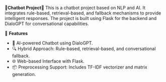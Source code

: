 🤖**Chatbot Project**🤖
This is a chatbot project based on NLP and AI. It integrates rule-based, retrieval-based, and fallback mechanisms to provide intelligent responses. The project is built using Flask for the backend and DialoGPT for conversational capabilities.

🎯 **Features**

- 🧠 AI-powered Chatbot using DialoGPT.
- 🔍 Hybrid Approach: Rule-based, retrieval-based, and conversational fallback.
- 🌐 Web-based Interface with Flask.
- 📦 Preprocessing Support: Includes TF-IDF vectorizer and matrix generation.
